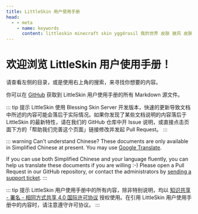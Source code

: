 ```yaml
---
title: LittleSkin 用户使用手册
head:
  - - meta
    - name: keywords
      content: littleskin minecraft skin yggdrasil 我的世界 皮肤 披风 皮肤站 外置登录
---
```


# 欢迎浏览 LittleSkin 用户使用手册！ <Badge type="tip" text="测试" />

请查看左侧的目录，或是使用右上角的搜索，来寻找你想要的内容。

你可以在 [GitHub](https://github.com/LittleSkinChina/manual) 获取到 LittleSkin 用户使用手册的所有 Markdown 源文件。

::: tip 提示
LittleSkin 使用 Blessing Skin Server 开发版本，快速的更新导致文档中所述的内容可能会落后于实际情况。如果你发现了某些文档说明的内容落后于 LittleSkin 的最新特性，请在我们的 GitHub 仓库中开 Issue 说明，或直接点击页面下方的「帮助我们完善这个页面」链接修改并发起 Pull Request。
:::

::: warning Can't understand Chinese?
These documents are only available in Simplified Chinese at present. You may use [Google Translate](https://translate.google.com).

If you can use both Simplified Chinese and your language fluently, you can help us translate these documents if you are willing :-) Please open a Pull Request in our GitHub repository, or contact the administrators by [sending a support ticket](/email.html).
:::

::: tip 提示
LittleSkin 用户使用手册中的所有内容，除非特别说明，均以 [知识共享 - 署名 - 相同方式共享 4.0 国际许可协议](https://creativecommons.org/licenses/by-sa/4.0/deed.zh) 授权使用。在引用 LittleSkin 用户使用手册中的内容时，请注意遵守许可协议。
:::
